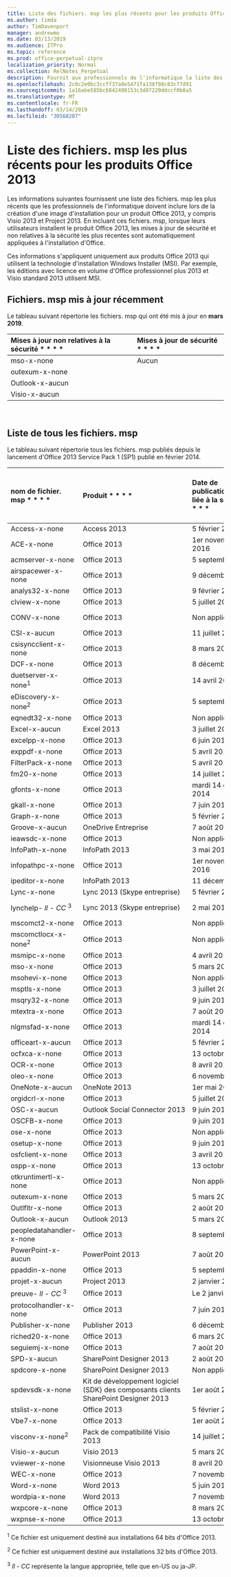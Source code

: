 ```yaml
---
title: Liste des fichiers. msp les plus récents pour les produits Office 2013
ms.author: timda
author: TimDavenport
manager: andrewmo
ms.date: 03/13/2019
ms.audience: ITPro
ms.topic: reference
ms.prod: office-perpetual-itpro
localization_priority: Normal
ms.collection: RelNotes_Perpetual
description: Fournit aux professionnels de l'informatique la liste des fichiers. msp les plus récents pour les versions perpétuelles d'Office 2013 qui utilisent Windows Installer (MSI)
ms.openlocfilehash: 2c0c2e0bc3ccff37a8e5471fa138f08c83c77d91
ms.sourcegitcommit: 1a16abe585bc6842498153c3d87220ddccf0b8a5
ms.translationtype: MT
ms.contentlocale: fr-FR
ms.lasthandoff: 03/14/2019
ms.locfileid: "30568207"
---
```

# <a name="list-of-the-most-current-msp-files-for-office-2013-products"></a>Liste des fichiers. msp les plus récents pour les produits Office 2013

Les informations suivantes fournissent une liste des fichiers. msp les plus récents que les professionnels de l'informatique doivent inclure lors de la création d'une image d'installation pour un produit Office 2013, y compris Visio 2013 et Project 2013. En incluant ces fichiers. msp, lorsque leurs utilisateurs installent le produit Office 2013, les mises à jour de sécurité et non relatives à la sécurité les plus récentes sont automatiquement appliquées à l'installation d'Office.
  
Ces informations s'appliquent uniquement aux produits Office 2013 qui utilisent la technologie d'installation Windows Installer (MSI). Par exemple, les éditions avec licence en volume d'Office professionnel plus 2013 et Visio standard 2013 utilisent MSI.
  
## <a name="most-recently-updated-msp-files"></a>Fichiers. msp mis à jour récemment

Le tableau suivant répertorie les fichiers. msp qui ont été mis à jour en **mars 2019**. 
  
|Mises à jour non relatives à la sécurité * * * *|Mises à jour de sécurité * * * *|
|:-----|:-----|
|mso-x-none<br>|Aucun<br/>|
|outexum-x-none<br>|<br/>|
|Outlook-x-aucun<br>|<br/>|
|Visio-x-aucun<br>|<br/>|


<br/>

 
## <a name="list-of-all-msp-files"></a>Liste de tous les fichiers. msp

Le tableau suivant répertorie tous les fichiers. msp publiés depuis le lancement d'Office 2013 Service Pack 1 (SP1) publié en février 2014.
  
|nom de fichier. msp * * * *|Produit * * * *|Date de publication non liée à la sécurité * * * *|Article de la base de connaissances non liée à la sécurité * * * *|Date de publication de la sécurité * * * *|Article de la base de connaissances de sécurité * * * *|BASE de connaissances de sécurité remplacée par * * * *|
|:-----|:-----|:-----|:-----|:-----|:-----|:-----|
|Access-x-none  <br/> |Access 2013  <br/> |5 février 2019  <br/> |[4032252](https://support.microsoft.com/help/4032252) <br/> |10 juillet 2018  <br/> |[4018351](https://support.microsoft.com/en-us/help/4018351) <br/> |[4011234](https://support.microsoft.com/en-us/help/4011234) <br/> |
|ACE-x-none  <br/> |Office 2013  <br/> |1er novembre 2016  <br/> |[3039750](https://support.microsoft.com/kb/3039750) <br/> |12 février 2019  <br/> |[4018300](https://support.microsoft.com/help/4018300) <br/> |[3172459](https://support.microsoft.com/help/3172459)  <br/> |
|acmserver-x-none  <br/> |Office 2013  <br/> |5 septembre 2017  <br/> |[3172512](https://support.microsoft.com/help/3172512) <br/> |Non applicable  <br/> |Non applicable  <br/> |Non applicable  <br/> |
|airspacewer-x-none  <br/> |Office 2013  <br/> |9 décembre 2014  <br/> |[2899522](https://support.microsoft.com/kb/2899522) <br/> |Non applicable  <br/> |Non applicable  <br/> |Non applicable  <br/> |
|analys32-x-none  <br/> |Office 2013  <br/> |9 février 2016  <br/> |[3054819](https://support.microsoft.com/kb/3054819) <br/> |Non applicable  <br/> |Non applicable  <br/> |Non applicable  <br/> |
|clview-x-none  <br/> |Office 2013  <br/> |5 juillet 2016  <br/> |[3101503](https://support.microsoft.com/kb/3101503) <br/> |Non applicable  <br/> |Non applicable  <br/> |Non applicable  <br/> |
|CONV-x-none  <br/> |Office 2013  <br/> |Non applicable  <br/> |Non applicable  <br/> |12 septembre 2017  <br/> |[3213564](https://support.microsoft.com/help/3213564) <br/> |[3203392](https://support.microsoft.com/help/3203392) <br/> |
|CSI-x-aucun  <br/> |Office 2013  <br/> |11 juillet 2017  <br/> |[3172545](https://support.microsoft.com/help/3172545) <br/> |Non applicable  <br/> |Non applicable  <br/> |Non applicable  <br/> |
|csisyncclient-x-none  <br/> |Office 2013  <br/> |8 mars 2016  <br/> |[3114488](https://support.microsoft.com/kb/3114488) <br/> |Non applicable  <br/> |Non applicable  <br/> |Non applicable  <br/> |
|DCF-x-none  <br/> |Office 2013  <br/> |8 décembre 2015  <br/> |[3023068](https://support.microsoft.com/kb/3023068) <br/> |13 juin 2017  <br/> |[3162051](https://support.microsoft.com/help/3162051) <br/> |Non applicable  <br/> |
|duetserver-x-none<sup>1</sup> <br/> |Office 2013  <br/> |14 avril 2015  <br/> |[2965214](https://support.microsoft.com/kb/2965214) <br/> |Non applicable  <br/> |Non applicable  <br/> |Non applicable  <br/> |
|eDiscovery-x-none<sup>2</sup> <br/> |Office 2013  <br/> |5 septembre 2017  <br/> |[3172484](https://support.microsoft.com/help/3172484) <br/> |Non applicable  <br/> |Non applicable  <br/> |Non applicable  <br/> |
|eqnedt32-x-none  <br/> |Office 2013  <br/> |Non applicable  <br/> |Non applicable  <br/> |9 janvier 2018  <br/> |[4011580](https://support.microsoft.com/help/4011580) <br/> |[3162047](https://support.microsoft.com/help/3162047) <br/> |
|Excel-x-aucun  <br/> |Excel 2013  <br/> |3 juillet 2018  <br/> |[4022244](https://support.microsoft.com/help/4022244) <br/> |12 février 2019  <br/> |[4461597](https://support.microsoft.com/en-us/help/4461597) <br/> |[4461559](https://support.microsoft.com/en-us/help/4461559) <br/> |
|excelpp-x-none  <br/> |Office 2013  <br/> |6 juin 2017  <br/> |[3191872](https://support.microsoft.com/help/3191872) <br/> |Non applicable  <br/> |Non applicable  <br/> |Non applicable  <br/> |
|exppdf-x-none  <br/> |Office 2013  <br/> |5 avril 2016  <br/> |[3085587](https://support.microsoft.com/kb/3085587) <br/> |Non applicable  <br/> |Non applicable  <br/> |Non applicable  <br/> |
|FilterPack-x-none  <br/> |Office 2013  <br/> |5 avril 2016  <br/> |[3039756](https://support.microsoft.com/kb/3039756) <br/> |Non applicable  <br/> |Non applicable  <br/> |Non applicable  <br/> |
|fm20-x-none  <br/> |Office 2013  <br/> |14 juillet 2015  <br/> |[3023052](https://support.microsoft.com/kb/3023052) <br/> |9 décembre 2014  <br/> |[2726958](https://support.microsoft.com/kb/2726958) <br/> |Non applicable  <br/> |
|gfonts-x-none  <br/> |Office 2013  <br/> |mardi 14 octobre 2014  <br/> |[2760371](https://support.microsoft.com/kb/2760371) <br/> |Non applicable  <br/> |Non applicable  <br/> |Non applicable  <br/> |
|gkall-x-none  <br/> |Office 2013  <br/> |7 juin 2016  <br/> |[3039795](https://support.microsoft.com/kb/3039795) <br/> |Non applicable  <br/> |Non applicable  <br/> |Non applicable  <br/> |
|Graph-x-none  <br/> |Office 2013  <br/> |5 février 2019  <br/> |[4461550](https://support.microsoft.com/kb/4461550)  <br/> |13 novembre 2018  <br/> |[4022237](https://support.microsoft.com/en-us/help/4022237) <br/> |[4022182](https://support.microsoft.com/en-us/help/4022182) <br/> |
|Groove-x-aucun  <br/> |OneDrive Entreprise  <br/> |7 août 2018  <br/> |[4022226](https://support.microsoft.com/help/4022226) <br/> |Non applicable  <br/> |Non applicable  <br/> |Non applicable  <br/> |
|ieawsdc-x-none  <br/> |Office 2013  <br/> |Non applicable  <br/> |Non applicable  <br/> |11 août 2015  <br/> |[3039798](https://support.microsoft.com/kb/3039798) <br/> |Non applicable  <br/> |
|InfoPath-x-none  <br/> |InfoPath 2013  <br/> |3 mai 2016  <br/> |[3114946](https://support.microsoft.com/kb/3114946) <br/> |8 mars 2016  <br/> |[3114833](https://support.microsoft.com/kb/3114833) <br/> |[3054793](https://support.microsoft.com/kb/3054793) <br/> |
|infopathpc-x-none  <br/> |Office 2013  <br/> |1er novembre 2016  <br/> |[3127916](https://support.microsoft.com/kb/3127916) <br/> |Non applicable  <br/> |Non applicable  <br/> |Non applicable  <br/> |
|ipeditor-x-none  <br/> |InfoPath 2013  <br/> |11 décembre 2018  <br/> |[4022181](https://support.microsoft.com/kb/4022181) <br/> |8 mai 2018  <br/> |[3162075](https://support.microsoft.com/en-us/help/3162075) <br/> |Non applicable  <br/> |
|Lync-x-none  <br/> |Lync 2013 (Skype entreprise)  <br/> |5 février 2019  <br/> |[4462135](https://support.microsoft.com/en-us/help/4462135) <br/> |13 novembre 2018  <br/> |[4461487](https://support.microsoft.com/help/4461487) <br/> |[4022225](https://support.microsoft.com/help/4022225) <br/> |
|lynchelp- *ll*  -  *CC* <sup>3</sup> <br/> |Lync 2013 (Skype entreprise)  <br/> |2 mai 2017  <br/> |[3191873](https://support.microsoft.com/help/3191873) <br/> |12 septembre 2017  <br/> |[3213568](https://support.microsoft.com/help/3213568) <br/> |[3191937](https://support.microsoft.com/help/3191937) <br/> |
|mscomct2-x-none  <br/> |Office 2013  <br/> |Non applicable   <br/> |Non applicable  <br/> |mardi 13 mai 2014  <br/> |[2760272](https://support.microsoft.com/kb/2760272) <br/> |Non applicable  <br/> |
|mscomctlocx-x-none<sup>2</sup> <br/> |Office 2013  <br/> |Non applicable   <br/> |Non applicable  <br/> |12 janvier 2016  <br/> |[3039794](https://support.microsoft.com/kb/3039794) <br/> |[2880502](https://support.microsoft.com/kb/2880502) <br/> |
|msmipc-x-none  <br/> |Office 2013  <br/> |4 avril 2017  <br/> |[3172523](https://support.microsoft.com/help/3172523) <br/> |Non applicable   <br/> |Non applicable  <br/> |Non applicable  <br/> |
|mso-x-none  <br/> |Office 2013  <br/> |5 mars 2019  <br/> |[4462201](https://support.microsoft.com/en-us/help/4462201) <br/> |12 février 2019  <br/> |[4462138](https://support.microsoft.com/en-us/help/4462138) <br/> |[4461537](https://support.microsoft.com/en-us/help/4461537) <br/> |
|msohevi-x-none  <br/> |Office 2013  <br/> |Non applicable   <br/> |Non applicable  <br/> |8 janvier 2019  <br/> |[3172522](https://support.microsoft.com/kb/3172522) <br/> |Non applicable  <br/> |
|msptls-x-none  <br/> |Office 2013  <br/> |3 juillet 2018  <br/> |[4018378](https://support.microsoft.com/en-us/help/4018378) <br/> |11 août 2015  <br/> |[3054816](https://support.microsoft.com/kb/3054816) <br/> |Non applicable  <br/> |
|msqry32-x-none  <br/> |Office 2013  <br/> |9 juin 2015  <br/> |[2889863](https://support.microsoft.com/kb/2889863) <br/> |Non applicable   <br/> |Non applicable  <br/> |Non applicable  <br/> |
|mtextra-x-none  <br/> |Office 2013  <br/> |7 août 2018  <br/> |[4022212](https://support.microsoft.com/kb/4022212) <br/> |Non applicable   <br/> |Non applicable  <br/> |Non applicable  <br/> |
|nlgmsfad-x-none  <br/> |Office 2013  <br/> |mardi 14 octobre 2014  <br/> |[2883095](https://support.microsoft.com/kb/2883095) <br/> |Non applicable   <br/> |Non applicable  <br/> |Non applicable  <br/> |
|officeart-x-aucun  <br/> |Office 2013  <br/> |5 février 2019  <br/> |[4461444](https://support.microsoft.com/help/4461444) <br/> |12 juin 2018  <br/> |[4018387](https://support.microsoft.com/en-us/help/4018387) <br/> |[4018288](https://support.microsoft.com/en-us/help/4018288) <br/> |
|ocfxca-x-none  <br/> |Office 2013  <br/> |13 octobre 2015  <br/> |[3039720](https://support.microsoft.com/kb/3039720) <br/> |Non applicable   <br/> |Non applicable  <br/> |Non applicable  <br/> |
|OCR-x-none  <br/> |Office 2013  <br/> |8 avril 2014  <br/> |[2760344](https://support.microsoft.com/kb/2760344) <br/> |Non applicable   <br/> |Non applicable  <br/> |Non applicable  <br/> |
|oleo-x-none  <br/> |Office 2013  <br/> |6 novembre 2018  <br/> |[3178640](https://support.microsoft.com/kb/3178640) <br/> |Non applicable   <br/> |Non applicable  <br/> |Non applicable  <br/> |
|OneNote-x-aucun  <br/> |OneNote 2013  <br/> |1er mai 2018  <br/> |[4011281](https://support.microsoft.com/en-us/help/4011281) <br/> |9 août 2016  <br/> |[3115256](https://support.microsoft.com/kb/3115256) <br/> |[3101371](https://support.microsoft.com/kb/3101371) <br/> |
|orgidcrl-x-none  <br/> |Office 2013  <br/> |5 juillet 2016  <br/> |[3085565](https://support.microsoft.com/kb/3085565) <br/> |Non applicable   <br/> |Non applicable  <br/> |Non applicable  <br/> |
|OSC-x-aucun  <br/> |Outlook Social Connector 2013  <br/> |9 juin 2015  <br/> |[3054854](https://support.microsoft.com/kb/3054854) <br/> |Non applicable   <br/> |Non applicable  <br/> |Non applicable  <br/> |
|OSCFB-x-none  <br/> |Office 2013  <br/> |9 juin 2015  <br/> |[3054856](https://support.microsoft.com/kb/3054856) <br/> |Non applicable   <br/> |Non applicable  <br/> |Non applicable  <br/> |
|ose-x-none  <br/> |Office 2013  <br/> |Non applicable   <br/> |Non applicable  <br/> |10 juillet 2018  <br/> |[4022188](https://support.microsoft.com/en-us/help/4022188) <br/> |[4011253](https://support.microsoft.com/en-us/help/4011253) <br/> |
|osetup-x-none  <br/> |Office 2013  <br/> |9 juin 2015  <br/> |[3054783](https://support.microsoft.com/kb/3054783) <br/> |10 juillet 2018  <br/> |[4022189](https://support.microsoft.com/en-us/help/4022189) <br/> |[4011254](https://support.microsoft.com/en-us/help/4011254) <br/> |
|osfclient-x-none  <br/> |Office 2013  <br/> |3 avril 2018  <br/> |[4018333](https://support.microsoft.com/en-us/help/4018333) <br/> |9 juin 2015  <br/> |[3039782](https://support.microsoft.com/kb/3039782) <br/> |Non applicable  <br/> |
|ospp-x-none  <br/> |Office 2013  <br/> |13 octobre 2015  <br/> |[3039778](https://support.microsoft.com/kb/3039778) <br/> |Non applicable   <br/> |Non applicable  <br/> |Non applicable  <br/> |
|otkruntimertl-x-none  <br/> |Office 2013  <br/> |Non applicable   <br/> |Non applicable  <br/> |8 mars 2016  <br/> |[3039746](https://support.microsoft.com/kb/3039746) <br/> |[2910941](https://support.microsoft.com/kb/2910941) <br/> |
|outexum-x-none  <br/> |Office 2013  <br/> |5 mars 2019  <br/> |[4092455](https://support.microsoft.com/kb/4092455) <br/> |Non applicable   <br/> |Non applicable  <br/> |Non applicable  <br/> |
|Outlfltr-x-none  <br/> |Office 2013  <br/> |2 août 2016  <br/> |[3115404](https://support.microsoft.com/kb/3115404) <br/> |Non applicable   <br/> |Non applicable  <br/> |Non applicable  <br/> |
|Outlook-x-aucun  <br/> |Outlook 2013  <br/> |5 mars 2019  <br/> |[4462206](https://support.microsoft.com/en-us/help/4462206) <br/> |8 janvier 2019  <br/> |[4461595](https://support.microsoft.com/help/4461595) <br/> |[4461556](https://support.microsoft.com/help/4461556) <br/> |
|peopledatahandler-x-none  <br/> |Office 2013  <br/> |8 septembre 2015  <br/> |[3039766](https://support.microsoft.com/kb/3039766) <br/> |Non applicable  <br/> |Non applicable  <br/> |Non applicable  <br/> |
|PowerPoint-x-aucun  <br/> |PowerPoint 2013  <br/> |7 août 2018  <br/> |[4018374](https://support.microsoft.com/en-us/help/4018374) <br/> |11 décembre 2018  <br/> |[4461481](https://support.microsoft.com/help/4461481) <br/> |[4092453](https://support.microsoft.com/help/4092453) <br/> |
|ppaddin-x-none  <br/> |Office 2013  <br/> |5 septembre 2017  <br/> |[3213536](https://support.microsoft.com/help/3213536) <br/> |Non applicable  <br/> |Non applicable  <br/> |Non applicable  <br/> |
|projet-x-aucun  <br/> |Project 2013  <br/> |2 janvier 2019 <br/> |[4461560](https://support.microsoft.com/en-us/help/4461560) <br/> |13 novembre 2018  <br/> |[4461489](https://support.microsoft.com/kb/4461489) <br/> |[3101506](https://support.microsoft.com/kb/3101506) <br/>  |
|preuve- *ll*  -  *CC* <sup>3</sup> <br/> |Office 2013  <br/> |Le 2 janvier 2018  <br/> |[3172510](https://support.microsoft.com/help/3172510) <br/> |mardi 13 mai 2014  <br/> |[2880463](https://support.microsoft.com/kb/2880463) <br/> |Non applicable  <br/> |
|protocolhandler-x-none  <br/> |Office 2013  <br/> |7 juin 2016  <br/> |[3023049](https://support.microsoft.com/kb/3023049) <br/> |Non applicable  <br/> |Non applicable  <br/> |Non applicable  <br/> |
|Publisher-x-none  <br/> |Publisher 2013  <br/> |6 décembre 2015  <br/> |[3114329](https://support.microsoft.com/kb/3114329) <br/> |10 novembre 2015  <br/> |[3085561](https://support.microsoft.com/kb/3085561) <br/> |Non applicable  <br/> |
|riched20-x-none  <br/> |Office 2013  <br/> |6 mars 2018  <br/> |[3172471](https://support.microsoft.com/en-us/help/3172471) <br/> |Non applicable  <br/> |Non applicable  <br/> |Non applicable  <br/> |
|seguiemj-x-none  <br/> |Office 2013  <br/> |7 août 2018  <br/> |[4011155](https://support.microsoft.com/help/4011155) <br/> |Non applicable  <br/> |Non applicable  <br/> |Non applicable  <br/> |
|SPD-x-aucun  <br/> |SharePoint Designer 2013  <br/> |2 août 2016  <br/> |[3114721](https://support.microsoft.com/kb/3114721) <br/> |mardi 13 mai 2014  <br/> |[2863836](https://support.microsoft.com/kb/2863836) <br/> |Non applicable  <br/> |
|spdcore-x-none  <br/> |SharePoint Designer 2013  <br/> |Non applicable  <br/> |Non applicable  <br/> |mardi 13 mai 2014  <br/> |[2752096](https://support.microsoft.com/kb/2752096) <br/> |Non applicable  <br/> |
|spdevsdk-x-none  <br/> |Kit de développement logiciel (SDK) des composants clients SharePoint Designer 2013  <br/> |1er août 2017  <br/> |[3213571](https://support.microsoft.com/help/3213571) <br/> |mardi 13 mai 2014  <br/> |[2863854](https://support.microsoft.com/kb/2863854) <br/> |Non applicable  <br/> |
|stslist-x-none  <br/> |Office 2013  <br/> |5 février 2019  <br/> |[3172473](https://support.microsoft.com/kb/3172473) <br/> |Non applicable  <br/> |Non applicable  <br/> |Non applicable  <br/> |
|Vbe7-x-none  <br/> |Office 2013  <br/> |1er août 2016  <br/> |[3172443](https://support.microsoft.com/help/3172443) <br/> |8 novembre 2016  <br/> |[3115153](https://support.microsoft.com/kb/3115153) <br/> |[3039734](https://support.microsoft.com/kb/3039734) <br/> |
|visconv-x-none<sup>2</sup> <br/> |Pack de compatibilité Visio 2013  <br/> |14 juillet 2015  <br/> |[3054828](https://support.microsoft.com/kb/3054828) <br/> |Non applicable  <br/> |Non applicable  <br/> |Non applicable  <br/> |
|Visio-x-aucun  <br/> |Visio 2013  <br/> |5 mars 2019  <br/> |[4461484](https://support.microsoft.com/en-us/help/4461484) <br/> |14 juin 2016  <br/> |[3115020](https://support.microsoft.com/kb/3115020) <br/> |[3114489](https://support.microsoft.com/kb/3114489) <br/> |
|vviewer-x-none  <br/> |Visionneuse Visio 2013  <br/> |8 avril 2014  <br/> |[2817301](https://support.microsoft.com/kb/2817301) <br/> |Non applicable  <br/> |Non applicable  <br/> |Non applicable  <br/> |
|WEC-x-none  <br/> |Office 2013  <br/> |7 novembre 2015  <br/> |[3172533](https://support.microsoft.com/help/3172533) <br/> |Non applicable  <br/> |Non applicable  <br/> |Non applicable  <br/> |
|Word-x-none  <br/> |Word 2013  <br/> |5 juin 2018 <br/> |[4022186](https://support.microsoft.com/en-us/help/4022186) <br/> |8 janvier 2019  <br/> |[4461594](https://support.microsoft.com/en-us/help/4461594) <br/> |[4461485](https://support.microsoft.com/en-us/help/4461485) <br/> |
|wordpia-x-none  <br/> |Word 2013  <br/> |7 novembre 2017  <br/> |[3162081](https://support.microsoft.com/help/3162081) <br/> |Non applicable  <br/> |Non applicable  <br/> |Non applicable  <br/> |
|wxpcore-x-none  <br/> |Office 2013  <br/> |8 mars 2016  <br/> |[3114499](https://support.microsoft.com/kb/3114499) <br/> |Non applicable  <br/> |Non applicable  <br/> |Non applicable  <br/> |
|wxpnse-x-none  <br/> |Office 2013  <br/> |13 octobre 2015  <br/> |[3039701](https://support.microsoft.com/kb/3039701) <br/> |Non applicable  <br/> |Non applicable  <br/> |Non applicable  <br/> |
   
<sup>1</sup> Ce fichier est uniquement destiné aux installations 64 bits d'Office 2013.
  
<sup>2</sup> Ce fichier est uniquement destiné aux installations 32 bits d'Office 2013.
  
<sup>3</sup> *ll*  -  *CC* représente la langue appropriée, telle que en-US ou ja-JP. 
  
